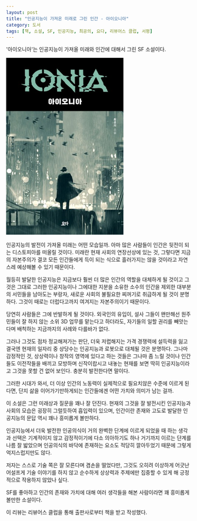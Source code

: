 ```yaml
---
layout: post
title: "인공지능이 가져온 미래로 그린 인간 - 아이오니아"
category: 도서
tags: [책, 소설, SF, 인공지능, 최공의, 요다, 리뷰어스 클럽, 서평]
---
```


'아이오니아'는
인공지능이 가져올 미래와 인간에 대해서 그린 SF 소설이다.

![표지](/images/ionia-book-h480.jpg)

인공지능의 발전이 가져올 미래는 어떤 모습일까.
아마 많은 사람들이 인간은 뒷전이 되는 디스토피아를 떠올릴 것이다.
미래란 현재 사회의 연장선상에 있는 것,
그렇다면 지금의 자본주의가 결코 모든 인간들에게 득이 되는 식으로 흘러가지는 않을 것이라고
자연스레 예상해볼 수 있기 때문이다.

월등히 발달한 인공지능은 지금보다 훨씬 더 많은 인간의 역할을 대체하게 될 것이고
그것은 그대로 그러한 인공지능이나 그에대한 지분을 소유한 소수의 인간을 제외한 대부분의 서민들을
남아도는 부랑자, 새로운 사회의 불필요한 찌꺼기로 취급하게 될 것이 분명하다.
그것이 때로는 더럽다고까지 여겨지는 자본주의이기 때문이다.

당연히 사람들은 그에 반발하게 될 것이다.
외국인의 유입이, 설사 그들이 왠만해선 원주민들이 잘 하지 않는 소위 3D 업무를 맡는다고 하더라도,
자기들의 일할 권리를 빼앗는다며 배척하는 지금까지의 사례와 다를바가 없다.

그러나 그것도 점차 정교해져가는 판단,
더욱 저렵해지는 가격 경쟁력에 설득력을 잃고
결국엔 현재의 일자리 중 상당수는 인공지능과 로봇으로 대체될 것은 분명하다.
그나마 감정적인 것, 상상력이나 창작의 영역에 있다고 하는 것들은 그나마 좀 느릴 것이나
인간들도 이전작들을 배끼고 모방하며 신작이랍시고 내놓는 현재를 보면
딱히 인공지능이라고 그것을 못할 건 없어 보인다.
충분히 발전한다면 말이다.

그러한 시대가 와서,
더 이상 인간의 노동력이 실제적으로 필요치않은 수준에 이르게 된다면,
단지 삶을 이어가기만하게되는 인간들에겐 어떤 가치와 의미가 남는 걸까.

이 소설은 그런 미래상과 질문을 꽤나 잘 던진다.
현재의 그것을 잘 발전시킨 인공지능과 사회의 모습은 굉장히 그럴듯하여 흡입력이 있으며,
인간이란 존재와 고도로 발달한 인공지능의 문답 역시 꽤나 흥미롭게 볼만하다.

인공지능에서 더욱 발전한 인공의식이 거의 완벽한 단계에 이르게 되었을 때 하는 생각과 선택은
기계적이지 않고 감정적이기에 다소 의아하기도 하나
거기까지 이르는 단계를 나름 잘 밟았으며
인공의식의 바닥에 존재하는 요소도 적당히 깔아두었기 때문에 그렇게 억지스럽지만도 않다.

저자는 스스로 기술 쪽은 잘 모른다며 겸손을 떨었다만,
그것도 오히려 이상하게 어긋난 어설프게 기술 이야기를 하지 않고
순수하게 상상력과 주제에만 집중할 수 있게 해 긍정적으로 작용하지 않았나 싶다.

SF를 좋아하고 인간의 존재와 가치에 대해 여러 생각들을 해본 사람이라면
꽤 흥미롭게 볼만한 소설이다.



<div class="im im-info">
이 리뷰는 리뷰어스 클럽을 통해 출판사로부터 책을 받고 작성했다.
</div>
